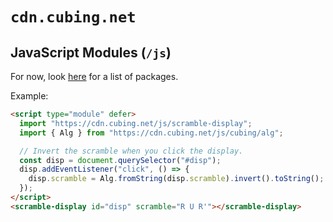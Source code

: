 # `cdn.cubing.net`

## JavaScript Modules (`/js`)

For now, look [here](./src/js/src/) for a list of packages.

Example:

```html
<script type="module" defer>
  import "https://cdn.cubing.net/js/scramble-display";
  import { Alg } from "https://cdn.cubing.net/js/cubing/alg";

  // Invert the scramble when you click the display.
  const disp = document.querySelector("#disp");
  disp.addEventListener("click", () => {
    disp.scramble = Alg.fromString(disp.scramble).invert().toString();
  });
</script>
<scramble-display id="disp" scramble="R U R'"></scramble-display>
```
